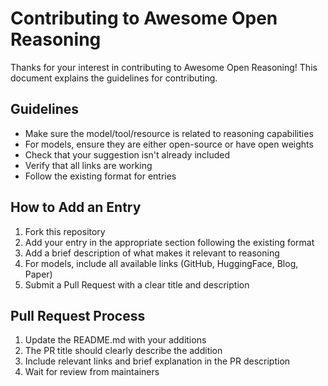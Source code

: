 # Contributing to Awesome Open Reasoning

Thanks for your interest in contributing to Awesome Open Reasoning! This document explains the guidelines for contributing.

## Guidelines

- Make sure the model/tool/resource is related to reasoning capabilities
- For models, ensure they are either open-source or have open weights
- Check that your suggestion isn't already included
- Verify that all links are working
- Follow the existing format for entries

## How to Add an Entry

1. Fork this repository
2. Add your entry in the appropriate section following the existing format
3. Add a brief description of what makes it relevant to reasoning
4. For models, include all available links (GitHub, HuggingFace, Blog, Paper)
5. Submit a Pull Request with a clear title and description

## Pull Request Process

1. Update the README.md with your additions
2. The PR title should clearly describe the addition
3. Include relevant links and brief explanation in the PR description
4. Wait for review from maintainers
